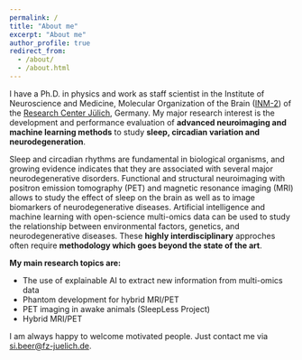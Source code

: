 ```yaml
---
permalink: /
title: "About me"
excerpt: "About me"
author_profile: true
redirect_from: 
  - /about/
  - /about.html
---
```


I have a Ph.D. in physics and work as staff scientist in the Institute of Neuroscience and Medicine, Molecular Organization of the Brain ([INM-2](https://www.fz-juelich.de/en/inm/inm-2)) of the [Research Center Jülich](https://www.fz-juelich.de/en), Germany. My major research interest is the development and performance evaluation of **advanced neuroimaging and machine learning methods** to study **sleep, circadian variation and neurodegeneration**.

Sleep and circadian rhythms are fundamental in biological organisms, and growing evidence indicates that they are associated with several major neurodegenerative disorders. Functional and structural neuroimaging with positron emission tomography (PET) and magnetic resonance imaging (MRI) allows to study the effect of sleep on the brain as well as to image biomarkers of neurodegenerative diseases. Artificial intelligence and machine learning with open-science multi-omics data can be used to study the relationship between environmental factors, genetics, and neurodegenerative diseases. These **highly interdisciplinary** approches often require **methodology which goes beyond the state of the art**.

 **My main research topics are:**

* The use of explainable AI to extract new information from multi-omics data
* Phantom development for hybrid MRI/PET
* PET imaging in awake animals (SleepLess Project)
* Hybrid MRI/PET

I am always happy to welcome motivated people. Just contact me via si.beer@fz-juelich.de.